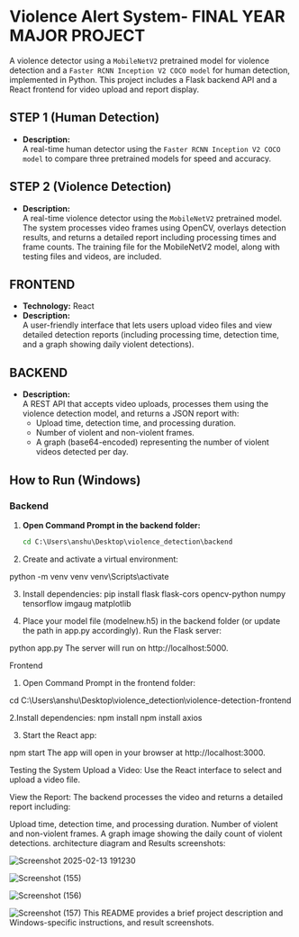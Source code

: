 # Violence Alert System- FINAL YEAR MAJOR PROJECT

A violence detector using a `MobileNetV2` pretrained model for violence detection and a `Faster RCNN Inception V2 COCO model` for human detection, implemented in Python. This project includes a Flask backend API and a React frontend for video upload and report display.


## STEP 1 (Human Detection) 

- **Description:**  
  A real-time human detector using the `Faster RCNN Inception V2 COCO model` to compare three pretrained models for speed and accuracy.

## STEP 2  (Violence Detection) 

- **Description:**  
  A real-time violence detector using the `MobileNetV2` pretrained model. The system processes video frames using OpenCV, overlays detection results, and returns a detailed report including processing times and frame counts. The training file for the MobileNetV2 model, along with testing files and videos, are included.

## FRONTEND

- **Technology:** React  
- **Description:**  
  A user-friendly interface that lets users upload video files and view detailed detection reports (including processing time, detection time, and a graph showing daily violent detections).

## BACKEND

- **Description:**  
  A REST API that accepts video uploads, processes them using the violence detection model, and returns a JSON report with:
  - Upload time, detection time, and processing duration.
  - Number of violent and non-violent frames.
  - A graph (base64-encoded) representing the number of violent videos detected per day.

## How to Run (Windows)

### Backend

1. **Open Command Prompt in the backend folder:**
   ```bat
   cd C:\Users\anshu\Desktop\violence_detection\backend
2. Create and activate a virtual environment:

python -m venv venv
venv\Scripts\activate

3. Install dependencies:
pip install flask flask-cors opencv-python numpy tensorflow imgaug matplotlib

4. Place your model file (modelnew.h5) in the backend folder (or update the path in app.py accordingly).
Run the Flask server:

python app.py
The server will run on http://localhost:5000.


Frontend
1. Open Command Prompt in the frontend folder:

cd C:\Users\anshu\Desktop\violence_detection\violence-detection-frontend

2.Install dependencies:
npm install
npm install axios

3. Start the React app:

npm start
The app will open in your browser at http://localhost:3000.


Testing the System
Upload a Video:
Use the React interface to select and upload a video file.

View the Report:
The backend processes the video and returns a detailed report including:

Upload time, detection time, and processing duration.
Number of violent and non-violent frames.
A graph image showing the daily count of violent detections.
architecture diagram and Results  screenshots:


![Screenshot 2025-02-13 191230](https://github.com/user-attachments/assets/58b0a1c8-b222-4c63-99ff-d01adff6fe6d)

![Screenshot (155)](https://github.com/user-attachments/assets/54634dbf-5d66-464c-8f27-4b67ba1ebe42)

![Screenshot (156)](https://github.com/user-attachments/assets/93774bea-c58e-4e65-bc02-44cbe054e13f)


![Screenshot (157)](https://github.com/user-attachments/assets/bf257ed7-9470-46e4-a15b-7edd96a8c8fe)
This README provides a brief project description and Windows-specific instructions, and result screenshots. 
